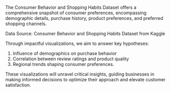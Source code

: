 The Consumer Behavior and Shopping Habits Dataset offers a comprehensive snapshot of consumer preferences, encompassing demographic details, purchase history, product preferences, and preferred shopping channels. 

Data Source: Consumer Behavior and Shopping Habits Dataset from Kaggle

Through impactful visualizations, we aim to answer key hypotheses:
1. Influence of demographics on purchase behavior 
2. Correlation between review ratings and product quality
3. Regional trends shaping consumer preferences. 

These visualizations will unravel critical insights, guiding businesses in making informed decisions to optimize their approach and elevate customer satisfaction.
